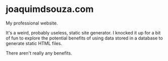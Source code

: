 # joaquimdsouza.com
My professional website.

It's a weird, probably useless, static site generator. I knocked it up for a bit of fun 
to explore the potential benefits of using data stored in a database to generate static
HTML files.

There aren't really any benefits.
